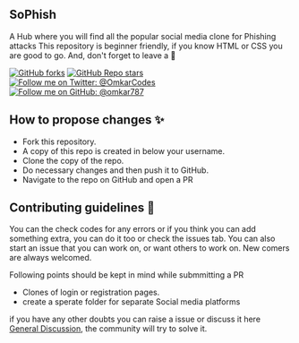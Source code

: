 ## SoPhish 
   A Hub where you will find all the popular social media clone for Phishing attacks
   This repository is beginner friendly, if you know HTML or CSS you are good to go.
   And, don't forget to leave a 🌟
   
[![GitHub forks](https://img.shields.io/github/forks/omkar787/sophish?style=social)](https://github.com/omkar787/SoPhish/network/members)
[![GitHub Repo stars](https://img.shields.io/github/stars/omkar787/sophish?style=social)](https://github.com/omkar787/SoPhish/stargazers)
[![Follow me on Twitter: @OmkarCodes](https://img.shields.io/twitter/follow/OmkarCodes?style=social)](https://twitter.com/OmkarCodes)
[![Follow me on GitHub: @omkar787](https://img.shields.io/github/followers/Omkar787?label=Follow%20omkar787&style=social)](https://github.com/omkar787)

## How to propose changes ✨
  - Fork this repository.
  - A copy of this repo is created in below your username.
  - Clone the copy of the repo.
  - Do necessary changes and then push it to GitHub.
  - Navigate to the repo on GitHub and open a PR


## Contributing guidelines 📝

You can the check codes for any errors or if you think you can add something extra, you can do it too or check the issues tab. You can also start an issue that you can work on, or want others to work on.
New comers are always welcomed. 


Following points should be kept in mind while submmitting a PR

 - Clones of login or registration pages.
 - create a sperate folder for separate Social media platforms

if you have any other doubts you can raise a issue or discuss it here [General Discussion](https://github.com/omkar787/SoPhish/discussions/10), the community will try to solve it.
